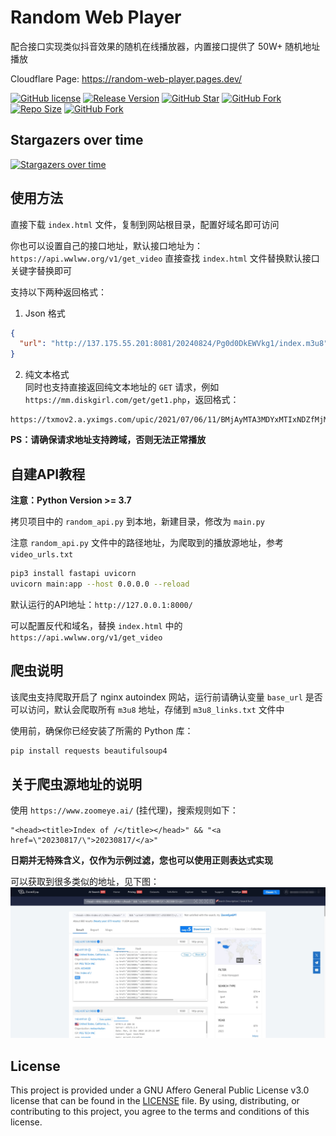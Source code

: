# Random Web Player
配合接口实现类似抖音效果的随机在线播放器，内置接口提供了 50W+ 随机地址播放


Cloudflare Page: https://random-web-player.pages.dev/



[![GitHub license](https://img.shields.io/github/license/levywang/random_web_player?label=License&logo=github)](https://github.com/levywang/random_web_player "Click to view the repo on Github")
[![Release Version](https://img.shields.io/github/release/levywang/random_web_player?include_prereleases&label=Release&logo=github)](https://github.com/levywang/random_web_player/releases/latest "Click to view the repo on Github")
[![GitHub Star](https://img.shields.io/github/stars/levywang/random_web_player?label=Stars&logo=github)](https://github.com/levywang/random_web_player "Click to view the repo on Github")
[![GitHub Fork](https://img.shields.io/github/forks/levywang/random_web_player?label=Forks&logo=github)](https://github.com/levywang/random_web_player "Click to view the repo on Github")
[![Repo Size](https://img.shields.io/github/repo-size/levywang/random_web_player?label=Size&logo=github)](https://github.com/levywang/random_web_player "Click to view the repo on Github")
[![GitHub Fork](https://img.shields.io/github/issues-closed-raw/levywang/random_web_player?label=Closed%20Issue&logo=github)](https://github.com/levywang/random_web_player/issue "Click to view the repo on Github")


## Stargazers over time

[![Stargazers over time](https://starchart.cc/levywang/random_web_player.svg)](https://starchart.cc/levywang/random_web_player)



## 使用方法
直接下载 `index.html` 文件，复制到网站根目录，配置好域名即可访问

你也可以设置自己的接口地址，默认接口地址为：`https://api.wwlww.org/v1/get_video`
直接查找 `index.html` 文件替换默认接口关键字替换即可

支持以下两种返回格式：

1. Json 格式
```json
{
  "url": "http://137.175.55.201:8081/20240824/Pg0d0DkEWVkg1/index.m3u8"
}
```

2. 纯文本格式  
同时也支持直接返回纯文本地址的 `GET` 请求，例如
`https://mm.diskgirl.com/get/get1.php`，返回格式：
```
https://txmov2.a.yximgs.com/upic/2021/07/06/11/BMjAyMTA3MDYxMTIxNDZfMjM2MzkyOTY3Nl81MjcwMDc1MjQ0M18yXzM=_b_Bbbb2fa053f02e7f32cef6efe3577eb6d.mp4
```

**PS：请确保请求地址支持跨域，否则无法正常播放**

## 自建API教程
**注意：Python Version >= 3.7**

拷贝项目中的 `random_api.py` 到本地，新建目录，修改为 `main.py`

注意 `random_api.py` 文件中的路径地址，为爬取到的播放源地址，参考 `video_urls.txt`

```bash
pip3 install fastapi uvicorn
uvicorn main:app --host 0.0.0.0 --reload
```

默认运行的API地址：`http://127.0.0.1:8000/`

可以配置反代和域名，替换 `index.html` 中的 `https://api.wwlww.org/v1/get_video`


## 爬虫说明
该爬虫支持爬取开启了 nginx autoindex 网站，运行前请确认变量 `base_url` 是否可以访问，默认会爬取所有 `m3u8` 地址，存储到 `m3u8_links.txt` 文件中

使用前，确保你已经安装了所需的 Python 库：
```bash
pip install requests beautifulsoup4
```


## 关于爬虫源地址的说明
使用 `https://www.zoomeye.ai/` (挂代理)，搜索规则如下：
```
"<head><title>Index of /</title></head>" && "<a href=\"20230817/\">20230817/</a>"

```

**日期并无特殊含义，仅作为示例过滤，您也可以使用正则表达式实现**

可以获取到很多类似的地址，见下图：
![zoomeye](./zoomeye.png)



## License
This project is provided under a GNU Affero General Public License v3.0 license that can be found in the [LICENSE](LICENSE) file. By using, distributing, or contributing to this project, you agree to the terms and conditions of this license.